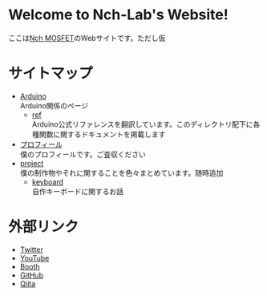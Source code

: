 # Welcome to Nch-Lab's Website!

ここは[Nch MOSFET](https://twitter.com/Nch_MOSFET)のWebサイトです。ただし仮

# サイトマップ

- [Arduino](./Arduino)  
Arduino関係のページ
  - [ref](./Arduino/ref)  
  Arduino公式リファレンスを翻訳しています。このディレクトリ配下に各種関数に関するドキュメントを掲載します
- [プロフィール](./prof)  
  僕のプロフィールです。ご査収ください
- [project](./project)  
  僕の制作物やそれに関することを色々まとめています。随時追加
  - [keyboard](./project/keyboard)  
    自作キーボードに関するお話

# 外部リンク

- [Twitter](https://twitter.com/Nch_MOSFET)
- [YouTube](https://www.youtube.com/channel/UCHh3sU1-ILivTzyj8Z14X7w)
- [Booth](https://nch-mosfet.booth.pm/)
- [GitHub](https://github.com/Nch-MOSFET)
- [Qiita](https://qiita.com/Nch_MOSFET)
